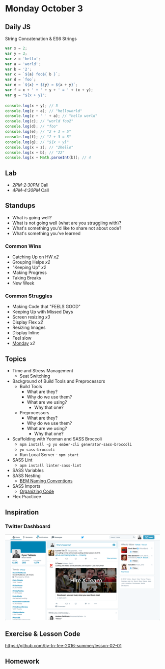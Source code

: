 # Monday October 3

## Daily JS

String Concatenation & ES6 Strings

```js
var x = 2;
var y = 3;
var z = 'hello';
var a = 'world';
var b = '2';
var c = `${a} foo${ b }`;
var d = `foo`;
var e = `${x} + ${y} = ${x + y}`;
var f = x + ' + ' + y + ' = ' + (x + y);
var g = "${x + y}";

console.log(x + y); // 5
console.log(z + a); // "helloworld"
console.log(z + ' ' + a); // "hello world"
console.log(c); // "world foo2"
console.log(d); // "foo"
console.log(e); // "2 + 3 = 5"
console.log(f); // "2 + 3 = 5"
console.log(g); // "${x + y}"
console.log(x + z); // "2hello"
console.log(x + b); // "22"
console.log(x + Math.parseInt(b)); // 4
```

## Lab

* *2PM-2:30PM* Call
* *4PM-4:30PM* Call

## Standups

* What is going well?
* What is not going well (what are you struggling with)?
* What's something you'd like to share not about code?
* What's something you've learned

### Common Wins

* Catching Up on HW *x2*
* Grouping Helps *x2*
* "Keeping Up" *x2*
* Making Progress
* Taking Breaks
* New Week

### Common Struggles

* Making Code that "FEELS GOOD"
* Keeping Up with Missed Days
* Screen resizing *x3*
* Display Flex *x2*
* Resizing Images
* Display Inline
* Feel slow
* [Monday](https://cdn.meme.am/instances/64509792.jpg) *x2*

## Topics

* Time and Stress Management
  - Seat Switching
* Background of Build Tools and Preprocessors
  * Build Tools
    - What are they?
    - Why do we use them?
    - What are we using?
      * Why that one?
  * Preprocessors
    - What are they?
    - Why do we use them?
    - What are we using?
      * Why that one?
* Scaffolding with Yeoman and SASS Broccoli
  - `npm install -g yo ember-cli generator-sass-broccoli`
  - `yo sass-broccoli`
  - Run Local Server - `npm start`
* SASS Lint
  - `apm install linter-sass-lint`
* SASS Variables
* SASS Nesting
  - [BEM Naming Conventions](./bem.html)
* SASS Imports
  - [Organizing Code](./organizing.html)
* Flex Practicee

## Inspiration

### Twitter Dashboard

![Twitter Dashboard](./twitter.png)

## Exercise & Lesson Code

https://github.com/tiy-tn-fee-2016-summer/lesson-02-01

## Homework

